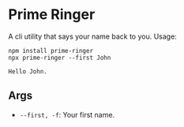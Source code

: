 # Prime Ringer

A cli utility that says your name back to you. Usage:

```
npm install prime-ringer
npx prime-ringer --first John

Hello John.
```

## Args

  - `--first, -f`: Your first name.
